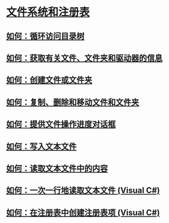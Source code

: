 # [文件系统和注册表](index.md)
## [如何：循环访问目录树](how-to-iterate-through-a-directory-tree.md)
## [如何：获取有关文件、文件夹和驱动器的信息](how-to-get-information-about-files-folders-and-drives.md)
## [如何：创建文件或文件夹](how-to-create-a-file-or-folder.md)
## [如何：复制、删除和移动文件和文件夹](how-to-copy-delete-and-move-files-and-folders.md)
## [如何：提供文件操作进度对话框](how-to-provide-a-progress-dialog-box-for-file-operations.md)
## [如何：写入文本文件](how-to-write-to-a-text-file.md)
## [如何：读取文本文件中的内容](how-to-read-from-a-text-file.md)
## [如何：一次一行地读取文本文件 (Visual C#)](how-to-read-a-text-file-one-line-at-a-time.md)
## [如何：在注册表中创建注册表项 (Visual C#)](how-to-create-a-key-in-the-registry.md)
